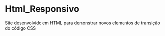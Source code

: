 # Html_Responsivo
 Site desenvolvido em HTML para demonstrar novos elementos de transição do código CSS
